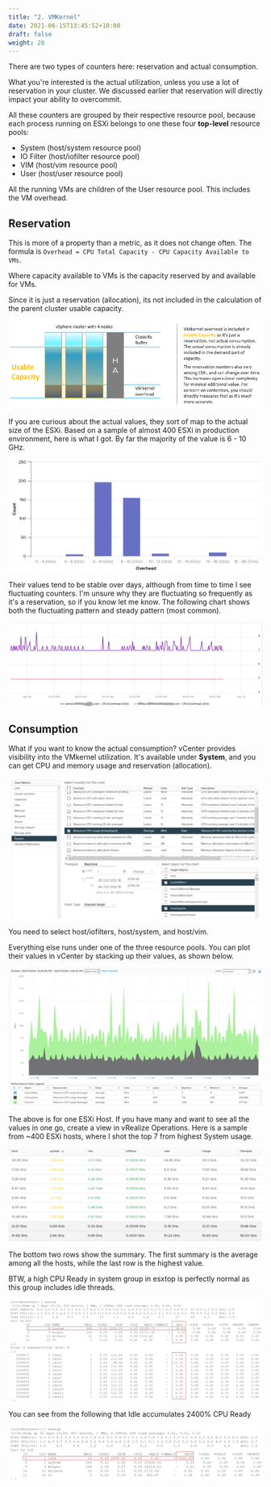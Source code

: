 ```yaml
---
title: "2. VMKernel"
date: 2021-06-15T13:45:52+10:00
draft: false
weight: 20
---
```


There are two types of counters here: reservation and actual consumption.

What you're interested is the actual utilization, unless you use a lot of reservation in your cluster. We discussed earlier that reservation will directly impact your ability to overcommit.

All these counters are grouped by their respective resource pool, because each process running on ESXi belongs to one these four **top-level** resource pools:
- System (host/system resource pool)
- IO Filter (host/iofilter resource pool)
- VIM (host/vim resource pool)
- User (host/user resource pool)

All the running VMs are children of the User resource pool. This includes the VM overhead.

## Reservation

This is more of a property than a metric, as it does not change often. The formula is `Overhead = CPU Total Capacity - CPU Capacity Available to VMs`.

Where capacity available to VMs is the capacity reserved by and available for VMs. 

Since it is just a reservation (allocation), its not included in the calculation of the parent cluster usable capacity.

![](2.6.2-fig-1.png)

If you are curious about the actual values, they sort of map to the actual size of the ESXi. Based on a sample of almost 400 ESXi in production environment, here is what I got. By far the majority of the value is 6 - 10 GHz.

![](2.6.2-fig-2.png)

Their values tend to be stable over days, although from time to time I see fluctuating counters. I'm unsure why they are fluctuating so frequently as it's a reservation, so if you know let me know. The following chart shows both the fluctuating pattern and steady pattern (most common).

![](2.6.2-fig-3.png)

## Consumption

What if you want to know the actual consumption? vCenter provides visibility into the VMkernel utilization. It's available under **System**, and you can get CPU and memory usage and reservation (allocation).

![](2.6.2-fig-4.png)

You need to select host/iofilters, host/system, and host/vim. 

Everything else runs under one of the three resource pools. You can plot their values in vCenter by stacking up their values, as shown below. 

![](2.6.2-fig-5.png)

The above is for one ESXi Host. If you have many and want to see all the values in one go, create a view in vRealize Operations. Here is a sample from ~400 ESXi hosts, where I shot the top 7 from highest System usage. 

![](2.6.2-fig-6.png)

The bottom two rows show the summary. The first summary is the average among all the hosts, while the last row is the highest value.

BTW, a high CPU Ready in system group in esxtop is perfectly normal as this group includes idle threads.

![](2.6.2-fig-7.png)

You can see from the following that Idle accumulates 2400% CPU Ready 

![](2.6.2-fig-8.png)
